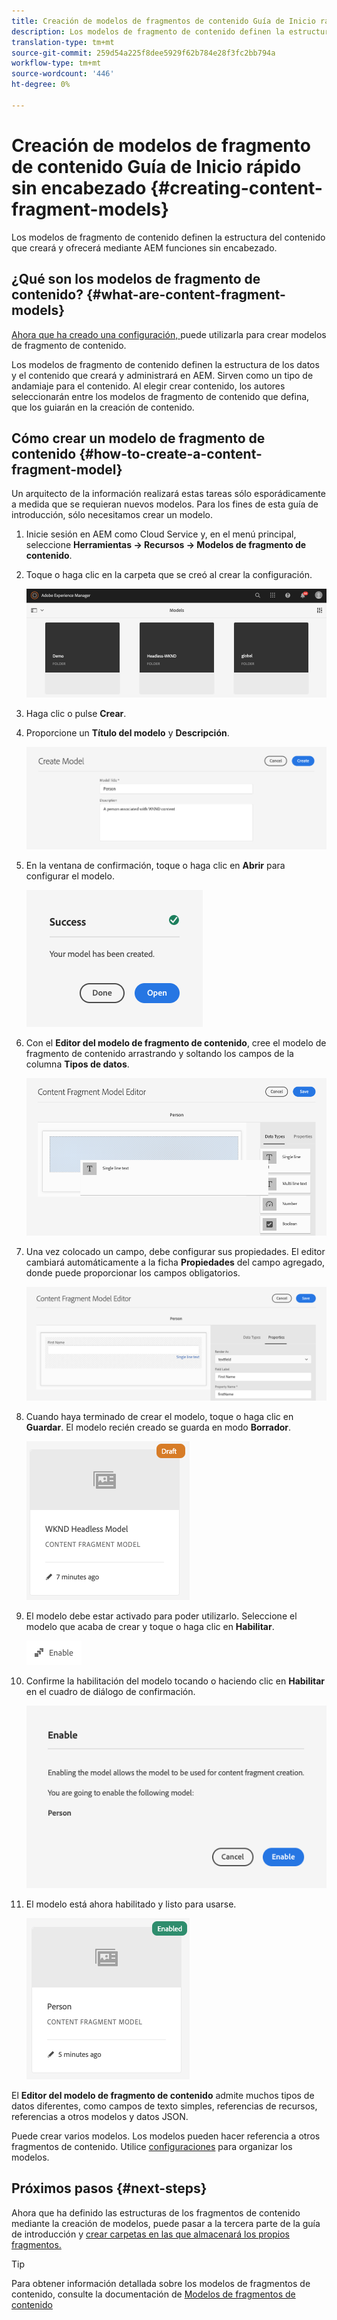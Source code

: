 ```yaml
---
title: Creación de modelos de fragmentos de contenido Guía de Inicio rápido sin encabezado
description: Los modelos de fragmento de contenido definen la estructura del contenido que creará y ofrecerá mediante AEM funciones sin encabezado.
translation-type: tm+mt
source-git-commit: 259d54a225f8dee5929f62b784e28f3fc2bb794a
workflow-type: tm+mt
source-wordcount: '446'
ht-degree: 0%

---
```



# Creación de modelos de fragmento de contenido Guía de Inicio rápido sin encabezado {#creating-content-fragment-models}

Los modelos de fragmento de contenido definen la estructura del contenido que creará y ofrecerá mediante AEM funciones sin encabezado.

## ¿Qué son los modelos de fragmento de contenido? {#what-are-content-fragment-models}

[Ahora que ha creado una configuración, ](create-configuration.md) puede utilizarla para crear modelos de fragmento de contenido.

Los modelos de fragmento de contenido definen la estructura de los datos y el contenido que creará y administrará en AEM. Sirven como un tipo de andamiaje para el contenido. Al elegir crear contenido, los autores seleccionarán entre los modelos de fragmento de contenido que defina, que los guiarán en la creación de contenido.

## Cómo crear un modelo de fragmento de contenido {#how-to-create-a-content-fragment-model}

Un arquitecto de la información realizará estas tareas sólo esporádicamente a medida que se requieran nuevos modelos. Para los fines de esta guía de introducción, sólo necesitamos crear un modelo.

1. Inicie sesión en AEM como Cloud Service y, en el menú principal, seleccione **Herramientas -> Recursos -> Modelos de fragmento de contenido**.
1. Toque o haga clic en la carpeta que se creó al crear la configuración.

   ![La carpeta de modelos](../assets/models-folder.png)
1. Haga clic o pulse **Crear**.
1. Proporcione un **Título del modelo** y **Descripción**.

   ![Crear un modelo](../assets/models-create.png)
1. En la ventana de confirmación, toque o haga clic en **Abrir** para configurar el modelo.

   ![Ventana Confirmación](../assets/models-confirmation.png)
1. Con el **Editor del modelo de fragmento de contenido**, cree el modelo de fragmento de contenido arrastrando y soltando los campos de la columna **Tipos de datos**.

   ![Arrastrar y soltar campos](../assets/models-drag-and-drop.png)

1. Una vez colocado un campo, debe configurar sus propiedades. El editor cambiará automáticamente a la ficha **Propiedades** del campo agregado, donde puede proporcionar los campos obligatorios.

   ![Configuración de propiedades](../assets/models-configure-properties.png)
1. Cuando haya terminado de crear el modelo, toque o haga clic en **Guardar**. El modelo recién creado se guarda en modo **Borrador**.

   ![Modelo en modo borrador](../assets/models-draft.png)
1. El modelo debe estar activado para poder utilizarlo. Seleccione el modelo que acaba de crear y toque o haga clic en **Habilitar**.

   ![Activación del modelo](../assets/models-enable.png)
1. Confirme la habilitación del modelo tocando o haciendo clic en **Habilitar** en el cuadro de diálogo de confirmación.

   ![Activación del cuadro de diálogo de confirmación](../assets/models-enabling.png)
1. El modelo está ahora habilitado y listo para usarse.

   ![Modelo habilitado](../assets/models-enabled.png)

El **Editor del modelo de fragmento de contenido** admite muchos tipos de datos diferentes, como campos de texto simples, referencias de recursos, referencias a otros modelos y datos JSON.

Puede crear varios modelos. Los modelos pueden hacer referencia a otros fragmentos de contenido. Utilice [configuraciones](create-configuration.md) para organizar los modelos.

## Próximos pasos {#next-steps}

Ahora que ha definido las estructuras de los fragmentos de contenido mediante la creación de modelos, puede pasar a la tercera parte de la guía de introducción y [crear carpetas en las que almacenará los propios fragmentos.](create-assets-folder.md)

>[!TIP]
>
>Para obtener información detallada sobre los modelos de fragmentos de contenido, consulte la documentación de [Modelos de fragmentos de contenido](/help/assets/content-fragments/content-fragments-models.md)

